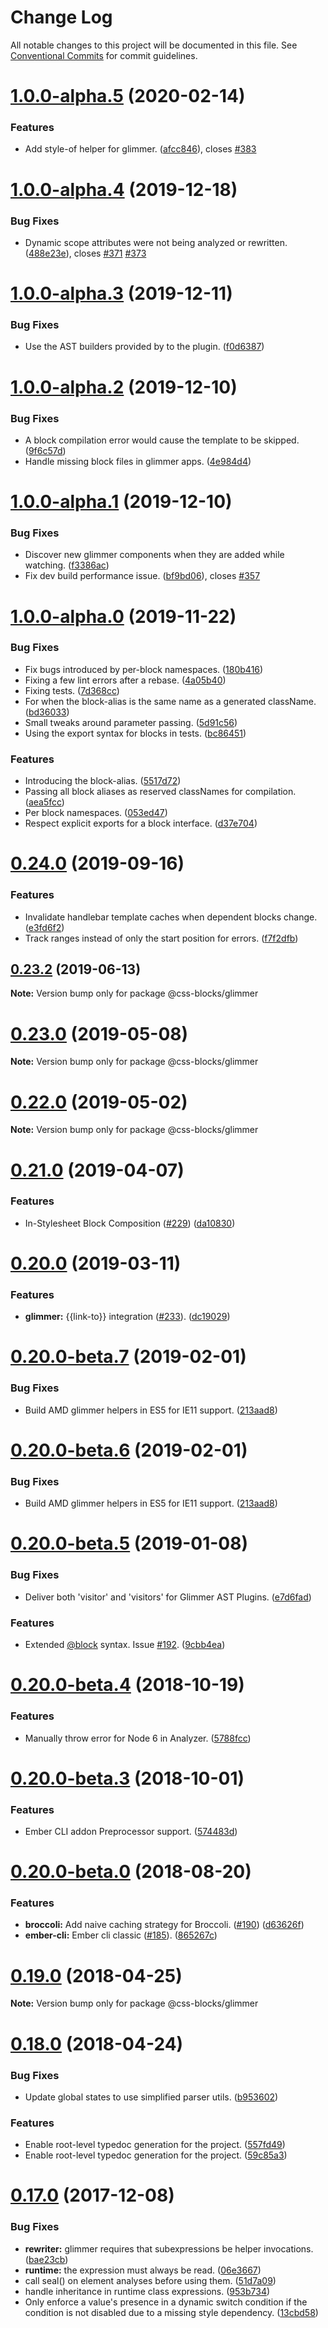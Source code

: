 # Change Log

All notable changes to this project will be documented in this file.
See [Conventional Commits](https://conventionalcommits.org) for commit guidelines.

# [1.0.0-alpha.5](https://github.com/linkedin/css-blocks/tree/master/packages/%40css-blocks/glimmer/compare/v1.0.0-alpha.4...v1.0.0-alpha.5) (2020-02-14)


### Features

* Add style-of helper for glimmer. ([afcc846](https://github.com/linkedin/css-blocks/tree/master/packages/%40css-blocks/glimmer/commit/afcc8464f3afc67fa2a2bd39f5d129c040f2170b)), closes [#383](https://github.com/linkedin/css-blocks/tree/master/packages/%40css-blocks/glimmer/issues/383)





# [1.0.0-alpha.4](https://github.com/linkedin/css-blocks/tree/master/packages/%40css-blocks/glimmer/compare/v1.0.0-alpha.3...v1.0.0-alpha.4) (2019-12-18)


### Bug Fixes

* Dynamic scope attributes were not being analyzed or rewritten. ([488e23e](https://github.com/linkedin/css-blocks/tree/master/packages/%40css-blocks/glimmer/commit/488e23eee2746a962bec27d9356657aa489b2686)), closes [#371](https://github.com/linkedin/css-blocks/tree/master/packages/%40css-blocks/glimmer/issues/371) [#373](https://github.com/linkedin/css-blocks/tree/master/packages/%40css-blocks/glimmer/issues/373)





# [1.0.0-alpha.3](https://github.com/linkedin/css-blocks/tree/master/packages/%40css-blocks/glimmer/compare/v1.0.0-alpha.2...v1.0.0-alpha.3) (2019-12-11)


### Bug Fixes

* Use the AST builders provided by to the plugin. ([f0d6387](https://github.com/linkedin/css-blocks/tree/master/packages/%40css-blocks/glimmer/commit/f0d6387643d16a59003e43026ba7c0f622665407))





# [1.0.0-alpha.2](https://github.com/linkedin/css-blocks/tree/master/packages/%40css-blocks/glimmer/compare/v1.0.0-alpha.1...v1.0.0-alpha.2) (2019-12-10)


### Bug Fixes

* A block compilation error would cause the template to be skipped. ([9f6c57d](https://github.com/linkedin/css-blocks/tree/master/packages/%40css-blocks/glimmer/commit/9f6c57d5d775cfce99b7e58fea3554cbc6ee4890))
* Handle missing block files in glimmer apps. ([4e984d4](https://github.com/linkedin/css-blocks/tree/master/packages/%40css-blocks/glimmer/commit/4e984d4f924906676aac807b9767ad3c2b0a6d35))





# [1.0.0-alpha.1](https://github.com/linkedin/css-blocks/tree/master/packages/%40css-blocks/glimmer/compare/v1.0.0-alpha.0...v1.0.0-alpha.1) (2019-12-10)


### Bug Fixes

* Discover new glimmer components when they are added while watching. ([f3386ac](https://github.com/linkedin/css-blocks/tree/master/packages/%40css-blocks/glimmer/commit/f3386ac1ca2ce13142310f2ad7f7f1b81b3fee4c))
* Fix dev build performance issue. ([bf9bd06](https://github.com/linkedin/css-blocks/tree/master/packages/%40css-blocks/glimmer/commit/bf9bd069e96bc47fbc6229f60625fe5ebbe82d28)), closes [#357](https://github.com/linkedin/css-blocks/tree/master/packages/%40css-blocks/glimmer/issues/357)





# [1.0.0-alpha.0](https://github.com/linkedin/css-blocks/tree/master/packages/%40css-blocks/glimmer/compare/v0.24.0...v1.0.0-alpha.0) (2019-11-22)


### Bug Fixes

* Fix bugs introduced by per-block namespaces. ([180b416](https://github.com/linkedin/css-blocks/tree/master/packages/%40css-blocks/glimmer/commit/180b416))
* Fixing a few lint errors after a rebase. ([4a05b40](https://github.com/linkedin/css-blocks/tree/master/packages/%40css-blocks/glimmer/commit/4a05b40))
* Fixing tests. ([7d368cc](https://github.com/linkedin/css-blocks/tree/master/packages/%40css-blocks/glimmer/commit/7d368cc))
* For when the block-alias is the same name as a generated className. ([bd36033](https://github.com/linkedin/css-blocks/tree/master/packages/%40css-blocks/glimmer/commit/bd36033))
* Small tweaks around parameter passing. ([5d91c56](https://github.com/linkedin/css-blocks/tree/master/packages/%40css-blocks/glimmer/commit/5d91c56))
* Using the export syntax for blocks in tests. ([bc86451](https://github.com/linkedin/css-blocks/tree/master/packages/%40css-blocks/glimmer/commit/bc86451))


### Features

* Introducing the block-alias. ([5517d72](https://github.com/linkedin/css-blocks/tree/master/packages/%40css-blocks/glimmer/commit/5517d72))
* Passing all block aliases as reserved classNames for compilation. ([aea5fcc](https://github.com/linkedin/css-blocks/tree/master/packages/%40css-blocks/glimmer/commit/aea5fcc))
* Per block namespaces. ([053ed47](https://github.com/linkedin/css-blocks/tree/master/packages/%40css-blocks/glimmer/commit/053ed47))
* Respect explicit exports for a block interface. ([d37e704](https://github.com/linkedin/css-blocks/tree/master/packages/%40css-blocks/glimmer/commit/d37e704))





# [0.24.0](https://github.com/linkedin/css-blocks/tree/master/packages/%40css-blocks/glimmer/compare/v0.23.2...v0.24.0) (2019-09-16)


### Features

* Invalidate handlebar template caches when dependent blocks change. ([e3fd6f2](https://github.com/linkedin/css-blocks/tree/master/packages/%40css-blocks/glimmer/commit/e3fd6f2))
* Track ranges instead of only the start position for errors. ([f7f2dfb](https://github.com/linkedin/css-blocks/tree/master/packages/%40css-blocks/glimmer/commit/f7f2dfb))





<a name="0.23.2"></a>
## [0.23.2](https://github.com/linkedin/css-blocks/tree/master/packages/%40css-blocks/glimmer/compare/v0.23.1...v0.23.2) (2019-06-13)

**Note:** Version bump only for package @css-blocks/glimmer





<a name="0.23.0"></a>
# [0.23.0](https://github.com/linkedin/css-blocks/tree/master/packages/%40css-blocks/glimmer/compare/v0.22.0...v0.23.0) (2019-05-08)

**Note:** Version bump only for package @css-blocks/glimmer





<a name="0.22.0"></a>
# [0.22.0](https://github.com/linkedin/css-blocks/tree/master/packages/%40css-blocks/glimmer/compare/v0.21.0...v0.22.0) (2019-05-02)

**Note:** Version bump only for package @css-blocks/glimmer





<a name="0.21.0"></a>
# [0.21.0](https://github.com/linkedin/css-blocks/tree/master/packages/%40css-blocks/glimmer/compare/v0.20.0...v0.21.0) (2019-04-07)


### Features

* In-Stylesheet Block Composition ([#229](https://github.com/linkedin/css-blocks/tree/master/packages/%40css-blocks/glimmer/issues/229)) ([da10830](https://github.com/linkedin/css-blocks/tree/master/packages/%40css-blocks/glimmer/commit/da10830))





<a name="0.20.0"></a>
# [0.20.0](https://github.com/linkedin/css-blocks/tree/master/packages/%40css-blocks/glimmer/compare/v0.20.0-beta.8...v0.20.0) (2019-03-11)


### Features

* **glimmer:** {{link-to}} integration ([#233](https://github.com/linkedin/css-blocks/tree/master/packages/%40css-blocks/glimmer/issues/233)). ([dc19029](https://github.com/linkedin/css-blocks/tree/master/packages/%40css-blocks/glimmer/commit/dc19029))





<a name="0.20.0-beta.7"></a>
# [0.20.0-beta.7](https://github.com/linkedin/css-blocks/tree/master/packages/%40css-blocks/glimmer/compare/v0.20.0-beta.5...v0.20.0-beta.7) (2019-02-01)


### Bug Fixes

* Build AMD glimmer helpers in ES5 for IE11 support. ([213aad8](https://github.com/linkedin/css-blocks/tree/master/packages/%40css-blocks/glimmer/commit/213aad8))





<a name="0.20.0-beta.6"></a>
# [0.20.0-beta.6](https://github.com/linkedin/css-blocks/tree/master/packages/%40css-blocks/glimmer/compare/v0.20.0-beta.5...v0.20.0-beta.6) (2019-02-01)


### Bug Fixes

* Build AMD glimmer helpers in ES5 for IE11 support. ([213aad8](https://github.com/linkedin/css-blocks/tree/master/packages/%40css-blocks/glimmer/commit/213aad8))





<a name="0.20.0-beta.5"></a>
# [0.20.0-beta.5](https://github.com/linkedin/css-blocks/tree/master/packages/%40css-blocks/glimmer/compare/v0.20.0-beta.4...v0.20.0-beta.5) (2019-01-08)


### Bug Fixes

* Deliver both 'visitor' and 'visitors' for Glimmer AST Plugins. ([e7d6fad](https://github.com/linkedin/css-blocks/tree/master/packages/%40css-blocks/glimmer/commit/e7d6fad))


### Features

* Extended [@block](https://github.com/block) syntax. Issue [#192](https://github.com/linkedin/css-blocks/tree/master/packages/%40css-blocks/glimmer/issues/192). ([9cbb4ea](https://github.com/linkedin/css-blocks/tree/master/packages/%40css-blocks/glimmer/commit/9cbb4ea))





<a name="0.20.0-beta.4"></a>
# [0.20.0-beta.4](https://github.com/linkedin/css-blocks/compare/v0.20.0-beta.3...v0.20.0-beta.4) (2018-10-19)


### Features

* Manually throw error for Node 6 in Analyzer. ([5788fcc](https://github.com/linkedin/css-blocks/commit/5788fcc))





<a name="0.20.0-beta.3"></a>
# [0.20.0-beta.3](https://github.com/linkedin/css-blocks/compare/v0.20.0-beta.2...v0.20.0-beta.3) (2018-10-01)


### Features

* Ember CLI addon Preprocessor support. ([574483d](https://github.com/linkedin/css-blocks/commit/574483d))





<a name="0.20.0-beta.0"></a>
# [0.20.0-beta.0](https://github.com/linkedin/css-blocks/compare/v0.19.0...v0.20.0-beta.0) (2018-08-20)


### Features

* **broccoli:** Add naive caching strategy for Broccoli. ([#190](https://github.com/linkedin/css-blocks/issues/190)) ([d63626f](https://github.com/linkedin/css-blocks/commit/d63626f))
* **ember-cli:** Ember cli classic ([#185](https://github.com/linkedin/css-blocks/issues/185)). ([865267c](https://github.com/linkedin/css-blocks/commit/865267c))





<a name="0.19.0"></a>
# [0.19.0](https://github.com/linkedin/css-blocks/compare/v0.18.0...v0.19.0) (2018-04-25)

**Note:** Version bump only for package @css-blocks/glimmer





<a name="0.18.0"></a>
# [0.18.0](https://github.com/linkedin/css-blocks/compare/0.15.1...0.18.0) (2018-04-24)


### Bug Fixes

* Update global states to use simplified parser utils. ([b953602](https://github.com/linkedin/css-blocks/commit/b953602))


### Features

* Enable root-level typedoc generation for the project. ([557fd49](https://github.com/linkedin/css-blocks/commit/557fd49))
* Enable root-level typedoc generation for the project. ([59c85a3](https://github.com/linkedin/css-blocks/commit/59c85a3))





<a name="0.17.0"></a>
# [0.17.0](https://github.com/linkedin/css-blocks/compare/0.15.1...0.17.0) (2017-12-08)


### Bug Fixes

* **rewriter:** glimmer requires that subexpressions be helper invocations. ([bae23cb](https://github.com/linkedin/css-blocks/commit/bae23cb))
* **runtime:** the expression must always be read. ([06e3667](https://github.com/linkedin/css-blocks/commit/06e3667))
* call seal() on element analyses before using them. ([51d7a09](https://github.com/linkedin/css-blocks/commit/51d7a09))
* handle inheritance in runtime class expressions. ([953b734](https://github.com/linkedin/css-blocks/commit/953b734))
* Only enforce a value's presence in a dynamic switch condition if the condition is not disabled due to a missing style dependency. ([13cbd58](https://github.com/linkedin/css-blocks/commit/13cbd58))
